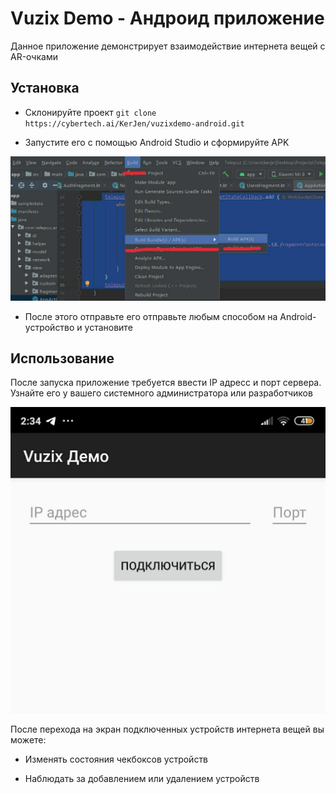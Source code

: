 # Vuzix Demo - Андроид приложение
Данное приложение демонстрирует взаимодействие интернета вещей с AR-очками

## Установка
* Склонируйте проект `git clone https://cybertech.ai/KerJen/vuzixdemo-android.git`

* Запустите его с помощью Android Studio и сформируйте APK

![Билд APK](readme-images/first.jpg)

* После этого отправьте его отправьте любым способом на Android-устройство и установите

## Использование
После запуска приложение требуется ввести IP адресс и порт сервера. Узнайте его у вашего системного администратора или разработчиков

![IP адресс и порт](readme-images/second.jpg)

После перехода на экран подключенных устройств интернета вещей вы можете:
* Изменять состояния чекбоксов устройств

* Наблюдать за добавлением или удалением устройств
